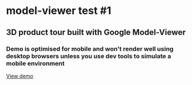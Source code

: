 # model-viewer test #1

## 3D product tour built with Google Model-Viewer

### Demo is optimised for mobile and won't render well using desktop browsers unless you use dev tools to simulate a mobile environment

[View demo](https://apcrypto.github.io/model-viewer-test1/)